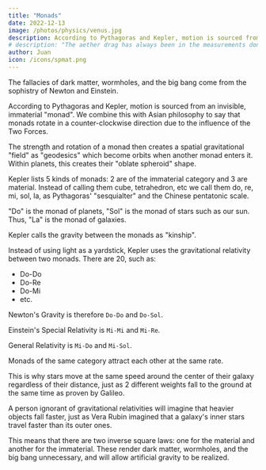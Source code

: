 ```yaml
---
title: "Monads"
date: 2022-12-13
image: /photos/physics/venus.jpg
description: According to Pythagoras and Kepler, motion is sourced from an invisible, immaterial "monad". We combine this with Asian philosophy to say that monads rotate in a counter-clockwise direction due to the influence of the Two Forces
# description: "The aether drag has always been in the measurements done by physicists on light"
author: Juan
icon: /icons/spmat.png
---
```



The fallacies of dark matter, wormholes, and the big bang come from the sophistry of Newton and Einstein.

According to Pythagoras and Kepler, motion is sourced from an invisible, immaterial "monad". We combine this with Asian philosophy to say that monads rotate in a counter-clockwise direction due to the influence of the Two Forces.

The strength and rotation of a monad then creates a spatial gravitational "field" as "geodesics" which become orbits when another monad enters it. Within planets, this creates their "oblate spheroid" shape.

Kepler lists 5 kinds of monads: 2 are of the immaterial category and 3 are material. Instead of calling them cube, tetrahedron, etc we call them do, re, mi, sol, la, as Pythagoras' "sesquialter" and the Chinese pentatonic scale. 

"Do" is the monad of planets, "Sol" is the monad of stars such as our sun. Thus, "La" is the monad of galaxies.

Kepler calls the gravity between the monads as "kinship".
<!-- , Einstein calls it "relativity".  -->

Instead of using light as a yardstick, Kepler uses the gravitational relativity between two monads. There are 20, such as:
- Do-Do
- Do-Re
- Do-Mi
- etc. 

Newton's Gravity is therefore `Do-Do` and `Do-Sol`. 

Einstein's Special Relativity is `Mi-Mi` and `Mi-Re`. 

General Relativity is `Mi-Do` and `Mi-Sol`.

Monads of the same category attract each other at the same rate. 

This is why stars move at the same speed around the center of their galaxy regardless of their distance, just as 2 different weights fall to the ground at the same time as proven by Galileo.

A person ignorant of gravitational relativities will imagine that heavier objects fall faster, just as Vera Rubin imagined that a galaxy's inner stars travel faster than its outer ones.

This means that there are two inverse square laws: one for the material and another for the immaterial. These render dark matter, wormholes, and the big bang unnecessary, and will allow artificial gravity to be realized.

